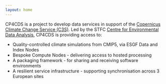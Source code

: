 ```yaml
---
layout: home
---
```

CP4CDS is a project to develop data services in support of the [Copernicus Climate Change Service (C3S)](https://climate.copernicus.eu/). Led by the STFC [Centre for Environmental Data Analysis](www.ceda.ac.uk), CP4CDS is providing access to:
- Quality-controlled climate simulations from CMIP5, via ESGF Data and Index Nodes
- Bespoke Compute Nodes - delivering access to hosted processing
- A packaging framework - for sharing and receiving software environments
- A resilient service infrastructure - supporting synchronisation across 3 European sites
